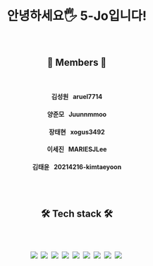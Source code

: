 <h1 align="center"> 안녕하세요🖐  5-Jo입니다! </h1>
<br/>
<h2 align="center">🙈  Members  🙉</h2>
<br/>
<h4 align="center"> 김성원 &nbsp aruel7714</h4>
<h4 align="center"> 양준모 &nbsp Juunnmmoo</h4>
<h4 align="center"> 장태현 &nbsp xogus3492</h4>
<h4 align="center"> 이세진 &nbsp MARIESJLee</h4>
<h4 align="center"> 김태윤 &nbsp 20214216-kimtaeyoon</h4>
<br/>
<br/>
<h2 align="center">🛠 Tech stack 🛠️</h2>
<br/>
<br/>
<p align="center">
<img src="https://img.shields.io/badge/C-A8B9CC?style=flat-square&logo=C&logoColor=white"/></a>&nbsp
<img src="https://img.shields.io/badge/Java-007396?style=flat-square&logo=Java&logoColor=white"/></a>&nbsp
<img src="https://img.shields.io/badge/JavaScript-F7DF1E?style=flat-square&logo=JavaScript&logoColor=white"/></a>&nbsp
<img src="https://img.shields.io/badge/C++-00599C?style=flat-square&logo=C%2B%2B&logoColor=white"/></a>&nbsp
<img src="https://img.shields.io/badge/HTML-E34F26?style=flat-square&logo=HTML5&logoColor=white"/></a>&nbsp
<img src="https://img.shields.io/badge/CSS-1572B6?style=flat-square&logo=CSS3&logoColor=white"/></a>&nbsp
<img src="https://img.shields.io/badge/Python-3776AB?style=flat-square&logo=Python&logoColor=white"/></a>&nbsp
<img src="https://img.shields.io/badge/React-61DAFB?style=flat-square&logo=React&logoColor=white"/></a>&nbsp
<img src="https://img.shields.io/badge/Spring-6DB33F?style=flat-square&logo=Spring&logoColor=white"/></a>&nbsp
</p>

